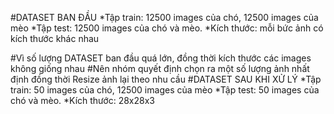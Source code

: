 #DATASET BAN ĐẦU
*Tập train:  12500 images của chó, 12500 images của mèo
*Tập test:   12500 images của chó và mèo.
*Kích thước: mỗi bức ảnh có kích thước khác nhau

#Vì số lượng DATASET ban đầu quá lớn, đồng thời kích thước các images không giống nhau
#Nên nhóm quyết định chọn ra một số lượng ảnh nhất định đồng thời Resize ảnh lại theo nhu cầu
#DATASET SAU KHI XỬ LÝ
*Tập train:  50 images của chó, 12500 images của mèo
*Tập test:   50 images của chó và mèo.
*Kích thước: 28x28x3
